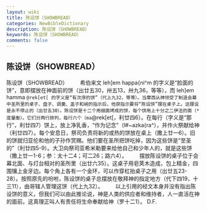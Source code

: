 ```yaml
---
layout: wiki
title: 陈设饼（SHOWBREAD）
categories: NewBibleDictionary
description: 陈设饼（SHOWBREAD）
keywords: 陈设饼（SHOWBREAD）
comments: false
---
```


## 陈设饼（SHOWBREAD）



陈设饼（SHOWBREAD）
　　希伯来文 leh]em happa{ni^m 的字义是“脸面的饼”，意即摆放在神面前的饼（出廿五30，卅五13，卅九36，等等），而 leh]em hamma `@rek[et[ 的字义是“有次序的饼”（代上九32，等等）。当摩西从神领受了制造会幕中圣所里的桌子、盘子、调羹、盖子和碗的指示后，他获指示要将“陈设饼”摆在桌子上。这摆设是永不停止的（出廿五30）。陈设饼是十二个用细面烤成的饼，每个饼用上十分之二伊法的面（*度量衡）。它们分两行排列，每行六个（ma`@rek[et[，利廿四6）。在每行（字义是“那行”，利廿四7）饼上，放上净乳香，“作为记念”（l#~azka{ra^），并作火祭献给神（利廿四7）。每个安息日，祭司负责将新的或热的饼放在桌上（撒上廿一6）。旧的饼就归亚伦和他的子孙作赏赐。他们要在圣所把饼吃掉，因为这些饼是“至圣的”（利廿四5-9）。大卫向祭司亚希米勒要来给他自己和少年人的，就是这些饼（撒上廿一1-6；参：太十二4；可二26；路六4）。
　　摆放陈设饼的桌子位于会幕北面、与灯台相对的圣所里（出廿六35）。这桌子用皂荚木造成，包上精金，四围镶上金牙边。每个角上各有一个金环，可以作穿杠抬桌子之用（出廿五23-28）。按照原先的吩咐，陈设饼的桌子总摆放在敬拜神的指定地方（代下四19，十三11），由哥辖人管理这饼（代上九32）。
　　以上引用的经文本身并没有指出陈设饼的意义，但我们可以由此推论说，神是人类的供应者和维持者，人一直活在神的面前。这真理正叫人有责任将生命奉献给神（罗十二1）。
D.F.




